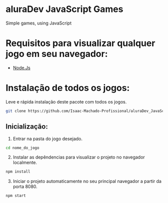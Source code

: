 # aluraDev JavaScript Games
Simple games, using JavaScript

# Requisitos para visualizar qualquer jogo em seu navegador:

- [Node.Js](https://nodejs.org/pt)

# Instalação de todos os jogos: 
Leve e rápida instalação deste pacote com todos os jogos. 

```bash
git clone https://github.com/Isaac-Machado-Profissional/aluraDev_JavaScript-Games.git
```

## Inicialização: 

1. Entrar na pasta do jogo desejado.
```bash
cd nome_do_jogo
```

2. Instalar as depêndencias para visualizar o projeto no navegador localmente.
```bash
npm install
```

3. Iniciar o projeto automaticamente no seu principal navegador a partir da porta 8080. 
```bash
npm start
```



